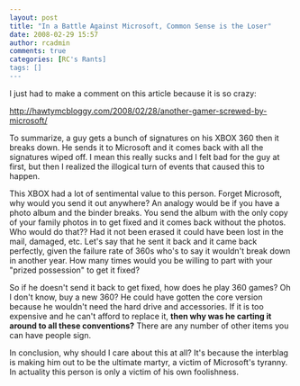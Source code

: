 ```yaml
---
layout: post
title: "In a Battle Against Microsoft, Common Sense is the Loser"
date: 2008-02-29 15:57
author: rcadmin
comments: true
categories: [RC's Rants]
tags: []
---
```

I just had to make a comment on this article because it is so crazy:

<a href="http://hawtymcbloggy.com/2008/02/28/another-gamer-screwed-by-microsoft/">http://hawtymcbloggy.com/2008/02/28/another-gamer-screwed-by-microsoft/</a>

To summarize, a guy gets a bunch of signatures on his XBOX 360 then it breaks down. He sends it to Microsoft and it comes back with all the signatures wiped off. I mean this really sucks and I felt bad for the guy at first, but then I realized the illogical turn of events that caused this to happen. 

This XBOX had a lot of sentimental value to this person. Forget Microsoft, why would you send it out anywhere? An analogy would be if you have a photo album and the binder breaks. You send the album with the only copy of your family photos in to get fixed and it comes back without the photos. Who would do that?? Had it not been erased it could have been lost in the mail, damaged, etc. Let's say that he sent it back and it came back perfectly, given the failure rate of 360s who's to say it wouldn't break down in another year. How many times would you be willing to part with your "prized possession" to get it fixed?

So if he doesn't send it back to get fixed, how does he play 360 games? Oh I don't know, buy a new 360? He could have gotten the core version because he wouldn't need the hard drive and accessories. If it is too expensive and he can't afford to replace it, <strong>then why was he carting it around to all these conventions?</strong> There are any number of other items you can have people sign. 

In conclusion, why should I care about this at all? It's because the interblag is making him out to be the ultimate martyr, a victim of Microsoft's tyranny. In actuality this person is only a victim of his own foolishness.
